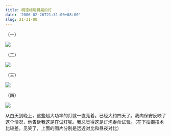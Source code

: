 ```yaml
---
title: 明德楼明晃晃的灯
date: '2006-02-26T21:31:00+08:00'
slug: 21-31-00
---
```


（一）

![](https://db.yihui.name/hexun/b_96AEB531D0A4B366.jpg)

（二）

![](https://db.yihui.name/hexun/b_A67B910EDA678D5A.jpg)

（三）

![](https://db.yihui.name/hexun/b_8166A8F80AE4865E.jpg)

（四）

![](https://db.yihui.name/hexun/b_8D4C589C774EB76B.jpg)

从白天到晚上，这些超大功率的灯就一直亮着。已经大约四天了。我向保安反映了这个情况，他告诉我这是在试灯呢。我总觉得这是灯泡寿命试验。（在下拍摄技术比较差，见笑了，上面的图片分别是远近对比和昼夜对比）
